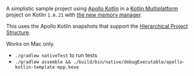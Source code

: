 A simplistic sample project using [Apollo Kotlin](https://github.com/apollographql/apollo-kotlin) in
a [Kotlin Multiplatform](https://kotlinlang.org/docs/multiplatform.html) project on Kotlin `1.6.21`
with [the new memory manager](https://github.com/JetBrains/kotlin/blob/master/kotlin-native/NEW_MM.md).

This uses the Apollo Kotlin snapshots that support
the [Hierarchical Project Structure](https://kotlinlang.org/docs/multiplatform-hierarchy.html).

Works on Mac only.

- `./gradlew nativeTest` to run tests
- `./gradlew assemble && ./build/bin/native/debugExecutable/apollo-kotlin-template-mpp.kexe`
